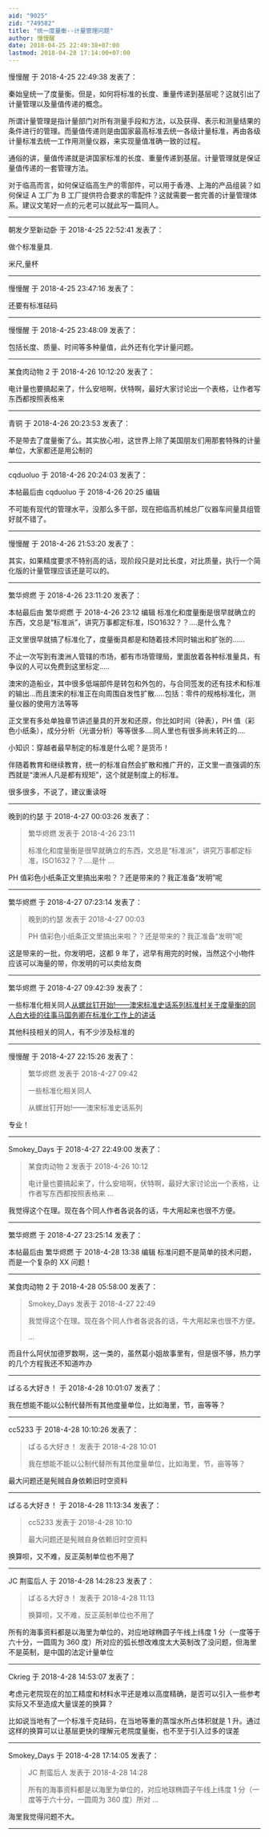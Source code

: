 ```yaml
---
aid: "9025"
zid: "749582"
title: "统一度量衡--计量管理问题"
author: 慢慢醒
date: 2018-04-25 22:49:38+07:00
lastmod: 2018-04-28 17:14:00+07:00
---
```


慢慢醒 于 2018-4-25 22:49:38 发表了：

秦始皇统一了度量衡。但是，如何将标准的长度、重量传递到基层呢？这就引出了计量管理以及量值传递的概念。

所谓计量管理是指计量部门对所有测量手段和方法，以及获得、表示和测量结果的条件进行的管理。而量值传递则是由国家最高标准去统一各级计量标准，再由各级计量标准去统一工作用测量仪器，来实现量值准确一致的过程。

通俗的讲，量值传递就是讲国家标准的长度、重量传递到基层。计量管理就是保证量值传递的一套管理方法。

对于临高而言，如何保证临高生产的零部件，可以用于香港、上海的产品组装？如何保证 A 工厂为 B 工厂提供符合要求的零配件？这就需要一套完善的计量管理体系。建议文笔好一点的元老可以就此写一篇同人。

---

朝发夕至新动卧 于 2018-4-25 22:52:41 发表了：

做个标准量具.

米尺,量杯

---

慢慢醒 于 2018-4-25 23:47:16 发表了：

还要有标准砝码

---

慢慢醒 于 2018-4-25 23:48:09 发表了：

包括长度、质量、时间等多种量值，此外还有化学计量问题。

---

某食肉动物 2 于 2018-4-26 10:12:20 发表了：

电计量也要搞起来了，什么安培啊，伏特啊，最好大家讨论出一个表格，让作者写东西都按照表格来

---

青铜 于 2018-4-26 20:23:53 发表了：

不是带去了度量衡了么。其实放心啦，这世界上除了美国朋友们用那套特殊的计量单位，大家都还是用公制的

---

cqduoluo 于 2018-4-26 20:24:03 发表了：

本帖最后由 cqduoluo 于 2018-4-26 20:25 编辑

不可能有现代的管理水平，没那么多干部，现在把临高机械总厂仪器车间量具组管好就不错了。

---

慢慢醒 于 2018-4-26 21:53:20 发表了：

其实，如果精度要求不特别高的话，现阶段只是对比长度，对比质量，执行一个简化版的计量管理应该还是可以的。

---

繁华烬燃 于 2018-4-26 23:11:20 发表了：

本帖最后由 繁华烬燃 于 2018-4-26 23:12 编辑 标准化和度量衡是很早就确立的东西，文总是“标准派”，讲究万事都定标准，ISO1632？？....是什么鬼？

正文里很早就搞了标准化了，度量衡具都是和随着技术同时输出和扩张的……

不止一次写到有澳洲人管辖的市场，都有市场管理局，里面放着各种标准量具，有争议的人可以免费到这里标定.....

澳宋的造船业，其中很多低端部件是转包和外包的，与合同签发的还有技术和标准的输出...而且澳宋的标准正在向周围自发性扩散.....包括：零件的规格标准化，测量仪器的使用方法等等

正文里有多处单独章节讲述量具的开发和还原，你比如时间（钟表），PH 值（彩色小纸条），成分分析（光谱分析）等等很多....同人里也有很多尚未转正的....

小知识：穿越者最早制定的标准是什么呢？是货币！

伴随着教育和继续教育，统一的标准自然会扩散和推广开的，正文里一直强调的东西就是“澳洲人凡是都有规矩”，这个就是制度上的标准。

很多很多，不说了，建议重读呀

---

晚到的约瑟 于 2018-4-27 00:03:26 发表了：

> 繁华烬燃 发表于 2018-4-26 23:11
>
> 标准化和度量衡是很早就确立的东西，文总是“标准派”，讲究万事都定标准，ISO1632？？....是什 ...

PH 值彩色小纸条正文里搞出来啦？？还是带来的？我正准备“发明”呢

---

繁华烬燃 于 2018-4-27 07:23:14 发表了：

> 晚到的约瑟 发表于 2018-4-27 00:03
>
> PH 值彩色小纸条正文里搞出来啦？？还是带来的？我正准备“发明”呢

这是带来的一批，你发明吧，这都 9 年了，迟早有用完的时候，当然这个小物件应该可以海量的带，你发明的可以卖给友商

---

繁华烬燃 于 2018-4-27 09:42:39 发表了：

一些标准化相关同人[从螺丝钉开始!——澳宋标准史话系列](http://lgqm.huijiwiki.com/wiki/%E4%BB%8E%E8%9E%BA%E4%B8%9D%E9%92%89%E5%BC%80%E5%A7%8B!%E2%80%94%E2%80%94%E6%BE%B3%E5%AE%8B%E6%A0%87%E5%87%86%E5%8F%B2%E8%AF%9D%E7%B3%BB%E5%88%97)[标准村](http://lgqm.huijiwiki.com/wiki/%E6%A0%87%E5%87%86%E6%9D%91)[关于度量衡的同人](http://lgqm.huijiwiki.com/wiki/%E6%9C%80%E8%BF%91%E7%9C%8B%E7%9A%84%E9%83%81%E9%97%B7%EF%BC%8C%E5%86%99%E4%B8%AA%E5%85%B3%E4%BA%8E%E5%BA%A6%E9%87%8F%E8%A1%A1%E7%9A%84%E5%90%8C%E4%BA%BA%E5%90%A7)[白大褂的往事](http://lgqm.huijiwiki.com/wiki/%E7%99%BD%E5%A4%A7%E8%A4%82%E7%9A%84%E5%BE%80%E4%BA%8B)[马国务卿在标准化工作上的讲话](http://lgqm.huijiwiki.com/wiki/%E9%A9%AC%E5%9B%BD%E5%8A%A1%E5%8D%BF%E5%9C%A8%E6%A0%87%E5%87%86%E5%8C%96%E5%B7%A5%E4%BD%9C%E4%B8%8A%E7%9A%84%E8%AE%B2%E8%AF%9D)

其他科技相关的同人，有不少涉及标准的

---

慢慢醒 于 2018-4-27 22:15:26 发表了：

> 繁华烬燃 发表于 2018-4-27 09:42
>
> 一些标准化相关同人
>
> 从螺丝钉开始!——澳宋标准史话系列

专业！

---

Smokey_Days 于 2018-4-27 22:49:00 发表了：

> 某食肉动物 2 发表于 2018-4-26 10:12
>
> 电计量也要搞起来了，什么安培啊，伏特啊，最好大家讨论出一个表格，让作者写东西都按照表格来 ...

我觉得这个在理。现在各个同人作者各说各的话，牛大用起来也很不方便。

---

繁华烬燃 于 2018-4-27 23:25:14 发表了：

本帖最后由 繁华烬燃 于 2018-4-28 13:38 编辑 标准问题不是简单的技术问题，而是一个复杂的 XX 问题！

---

某食肉动物 2 于 2018-4-28 05:58:00 发表了：

> Smokey_Days 发表于 2018-4-27 22:49
>
> 我觉得这个在理。现在各个同人作者各说各的话，牛大用起来也很不方便。
>
> ...

而且什么阿伏加德罗数啊，这一类的，虽然葛小姐故事里有，但是很不够，热力学的几个方程我还不知道咋办

---

ぱるる大好き！ 于 2018-4-28 10:01:07 发表了：

我在想能不能以公制代替所有其他度量单位，比如海里，节，亩等等？

---

cc5233 于 2018-4-28 10:10:26 发表了：

> ぱるる大好き！ 发表于 2018-4-28 10:01
>
> 我在想能不能以公制代替所有其他度量单位，比如海里，节，亩等等？

最大问题还是髡贼自身依赖旧时空资料

---

ぱるる大好き！ 于 2018-4-28 11:13:34 发表了：

> cc5233 发表于 2018-4-28 10:10
>
> 最大问题还是髡贼自身依赖旧时空资料

换算呗，又不难，反正英制单位也不用了

---

JC 荆蛮后人 于 2018-4-28 14:28:23 发表了：

> ぱるる大好き！ 发表于 2018-4-28 11:13
>
> 换算呗，又不难，反正英制单位也不用了

所有的海事资料都是以海里为单位的，对应地球椭圆子午线上纬度 1 分（一度等于六十分，一圆周为 360 度）所对应的弧长想改难度太大英制改了没问题，但海里不是英制，是中国的法定计量单位

---

Ckrieg 于 2018-4-28 14:53:07 发表了：

考虑元老院现在的加工精度和材料水平还是难以高度精确，是否可以引入一些参考实际又不至造成大量误差的换算？

比如说当地有了一个标准千克砝码，在当地等重的蒸馏水所占体积就是 1 升。通过这样的换算可以让基层更快的理解元老院度量衡，也不至于引入过多的误差

---

Smokey_Days 于 2018-4-28 17:14:05 发表了：

> JC 荆蛮后人 发表于 2018-4-28 14:28
>
> 所有的海事资料都是以海里为单位的，对应地球椭圆子午线上纬度 1 分（一度等于六十分，一圆周为 360 度）所对 ...

海里我觉得问题不大。

---
